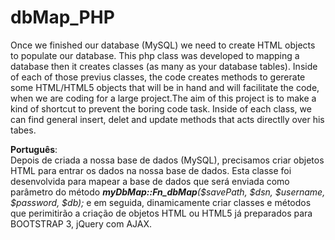 dbMap_PHP
=========

Once we finished our database (MySQL) we need to create HTML objects to populate our database. This php class was developed to mapping 
a database then it creates classes (as many as your database tables). 
Inside of each of those previus classes, the code creates methods to gererate some HTML/HTML5 objects that will be in hand and will 
facilitate the code, when we are coding for a large project.The aim of this project is to make a kind of shortcut to prevent the boring code task.
Inside of each class, we can find general insert, delet and update methods that acts directlly over his tabes. 

<strong>Português</strong>:<br/>
Depois de criada a nossa base de dados (MySQL), precisamos criar objetos HTML para entrar os dados na nossa base de dados. Esta classe foi desenvolvida
para mapear a base de dados que será enviada como parâmetro do método <em><strong>myDbMap::Fn_dbMap</strong>($savePath, $dsn, $username, $password, $db);</em> e em seguida,
dinamicamente criar classes e métodos que perimitirão a criação de objetos HTML ou HTML5 já preparados para BOOTSTRAP 3, jQuery com AJAX.
